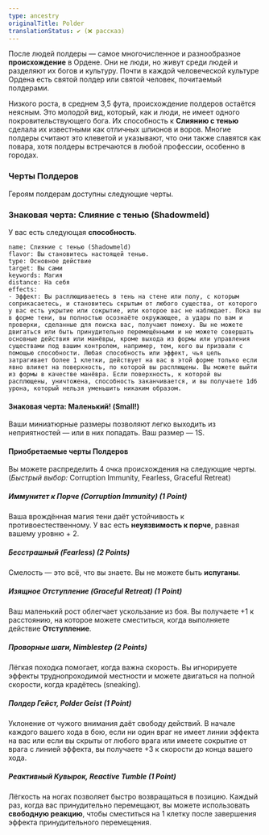 ```yaml
---
type: ancestry
originalTitle: Polder
translationStatus: ✔️ (❌ рассказ)
---
```


После людей полдеры — самое многочисленное и разнообразное **происхождение** в Ордене. Они не люди, но живут среди людей и разделяют их богов и культуру. Почти в каждой человеческой культуре Орденa есть святой полдер или святой человек, почитаемый полдерами.

Низкого роста, в среднем 3,5 фута, происхождение полдеров остаётся неясным. Это молодой вид, который, как и люди, не имеет одного покровительствующего бога. Их способность к **Слиянию с тенью** сделала их известными как отличных шпионов и воров. Многие полдеры считают это клеветой и указывают, что они также славятся как повара, хотя полдеры встречаются в любой профессии, особенно в городах.

### Черты Полдеров

Героям полдерам доступны следующие черты.

### Знаковая черта: Слияние с тенью (Shadowmeld)

У вас есть следующая **способность**.

```ds-ab
name: Слияние с тенью (Shadowmeld)
flavor: Вы становитесь настоящей тенью.
type: Основное действие
target: Вы сами
keywords: Магия
distance: На себя
effects:
- Эффект: Вы расплющиваетесь в тень на стене или полу, с которым соприкасаетесь, и становитесь скрытым от любого существа, от которого у вас есть укрытие или сокрытие, или которое вас не наблюдает. Пока вы в форме тени, вы полностью осознаёте окружающее, а удары по вам и проверки, сделанные для поиска вас, получают помеху. Вы не можете двигаться или быть принудительно перемещёнными и не можете совершать основные действия или манёвры, кроме выхода из формы или управления существами под вашим контролем, например, тем, кого вы призвали с помощью способности. Любая способность или эффект, чья цель затрагивает более 1 клетки, действует на вас в этой форме только если явно влияет на поверхность, по которой вы расплющены. Вы можете выйти из формы в качестве манёвра. Если поверхность, к которой вы расплющены, уничтожена, способность заканчивается, и вы получаете 1d6 урона, который нельзя уменьшить никаким образом.
```

#### Знаковая черта: Маленький! (Small!)

Ваши миниатюрные размеры позволяют легко выходить из неприятностей — или в них попадать. Ваш размер — 1S.

#### Приобретаемые черты Полдеров

Вы можете распределить 4 очка происхождения на следующие черты. (*Быстрый выбор:* Corruption Immunity, Fearless, Graceful Retreat)

##### Иммунитет к Порче (Corruption Immunity) (1 Point)

Ваша врождённая магия тени даёт устойчивость к противоестественному. У вас есть **неуязвимость к порче**, равная вашему уровню + 2.

##### Бесстрашный (Fearless) (2 Points)

Смелость — это всё, что вы знаете. Вы не можете быть **испуганы**.

##### Изящное Отступление (Graceful Retreat) (1 Point)

Ваш маленький рост облегчает ускользание из боя. Вы получаете +1 к расстоянию, на которое можете сместиться, когда выполняете действие **Отступление**.

##### Проворные шаги, Nimblestep (2 Points)

Лёгкая походка помогает, когда важна скорость. Вы игнорируете эффекты труднопроходимой местности и можете двигаться на полной скорости, когда крадётесь (sneaking).

##### Полдер Гейст, Polder Geist (1 Point)

Уклонение от чужого внимания даёт свободу действий. В начале каждого вашего хода в бою, если ни один враг не имеет линии эффекта на вас или если вы скрыты от любого врага или имеете сокрытие от врага с линией эффекта, вы получаете +3 к скорости до конца вашего хода.

##### Реактивный Кувырок, Reactive Tumble (1 Point)

Лёгкость на ногах позволяет быстро возвращаться в позицию. Каждый раз, когда вас принудительно перемещают, вы можете использовать **свободную реакцию**, чтобы сместиться на 1 клетку после завершения эффекта принудительного перемещения.